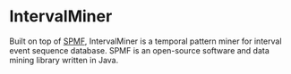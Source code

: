 # IntervalMiner

Built on top of [SPMF](https://www.philippe-fournier-viger.com/spmf/), IntervalMiner is a temporal pattern miner for interval event sequence database. SPMF is an open-source software and data mining library written in Java.